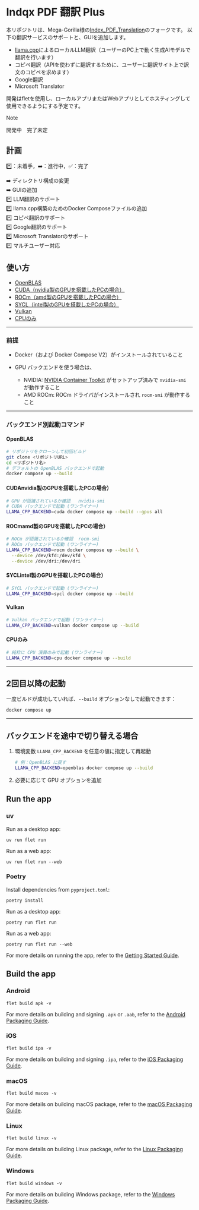 # Indqx PDF 翻訳 Plus

本リポジトリは、Mega-Gorilla様の[Index_PDF_Translation](https://github.com/Mega-Gorilla/Index_PDF_Translation)のフォークです。
以下の翻訳サービスのサポートと、GUIを追加します。
- [llama.cpp](https://github.com/ggerganov/llama.cpp)によるローカルLLM翻訳（ユーザーのPC上で動く生成AIモデルで翻訳を行います）
- コピペ翻訳（APIを使わずに翻訳するために、ユーザーに翻訳サイト上で訳文のコピペを求めます）
-  Google翻訳
-  Microsoft Translator

開発はfletを使用し、ローカルアプリまたはWebアプリとしてホスティングして使用できるようにする予定です。

> [!NOTE]
> 開発中　完了未定

## 計画
*️⃣：未着手，➡️：進行中，✅：完了

➡️ ディレクトリ構成の変更  
➡️ GUIの追加  
*️⃣ LLM翻訳のサポート  
*️⃣ llama.cpp構築のためのDocker Composeファイルの追加  
*️⃣ コピペ翻訳のサポート  
*️⃣ Google翻訳のサポート  
*️⃣ Microsoft Translatorのサポート  
*️⃣ マルチユーザー対応  

## 使い方

* [OpenBLAS](#openblas)
* [CUDA（nvidia製のGPUを搭載したPCの場合）](#cuda)
* [ROCm（amd製のGPUを搭載したPCの場合）](#rocm)
* [SYCL（intel製のGPUを搭載したPCの場合）](#sycl)
* [Vulkan](#vulkan)
* [CPUのみ](#cpuのみ)

---

### 前提

* Docker（および Docker Compose V2）がインストールされていること
* GPU バックエンドを使う場合は、

  * NVIDIA: [NVIDIA Container Toolkit](https://github.com/NVIDIA/nvidia-docker) がセットアップ済みで `nvidia-smi` が動作すること
  * AMD ROCm: ROCm ドライバがインストールされ `rocm-smi` が動作すること

---

### バックエンド別起動コマンド

#### OpenBLAS

```bash
# リポジトリをクローンして初回ビルド
git clone <リポジトリURL>
cd <リポジトリ名>
# デフォルトの OpenBLAS バックエンドで起動
docker compose up --build
```

#### CUDAnvidia製のGPUを搭載したPCの場合）

```bash
# GPU が認識されているか確認	nvidia-smi
# CUDA バックエンドで起動 (ワンライナー)
LLAMA_CPP_BACKEND=cuda docker compose up --build --gpus all
```

#### ROCmamd製のGPUを搭載したPCの場合）

```bash
# ROCm が認識されているか確認	rocm-smi
# ROCm バックエンドで起動 (ワンライナー)
LLAMA_CPP_BACKEND=rocm docker compose up --build \
  --device /dev/kfd:/dev/kfd \
  --device /dev/dri:/dev/dri
```

#### SYCLintel製のGPUを搭載したPCの場合）

```bash
# SYCL バックエンドで起動 (ワンライナー)
LLAMA_CPP_BACKEND=sycl docker compose up --build
```

#### Vulkan

```bash
# Vulkan バックエンドで起動 (ワンライナー)
LLAMA_CPP_BACKEND=vulkan docker compose up --build
```

#### CPUのみ

```bash
# 純粋に CPU 演算のみで起動 (ワンライナー)
LLAMA_CPP_BACKEND=cpu docker compose up --build
```

---

## 2回目以降の起動

一度ビルドが成功していれば、`--build` オプションなしで起動できます：

```bash
docker compose up
```

---

## バックエンドを途中で切り替える場合

1. 環境変数 `LLAMA_CPP_BACKEND` を任意の値に指定して再起動

   ```bash
   # 例：OpenBLAS に戻す
   LLAMA_CPP_BACKEND=openblas docker compose up --build
   ```

2. 必要に応じて GPU オプションを追加

## Run the app

### uv

Run as a desktop app:

```
uv run flet run
```

Run as a web app:

```
uv run flet run --web
```

### Poetry

Install dependencies from `pyproject.toml`:

```
poetry install
```

Run as a desktop app:

```
poetry run flet run
```

Run as a web app:

```
poetry run flet run --web
```

For more details on running the app, refer to the [Getting Started Guide](https://flet.dev/docs/getting-started/).

## Build the app

### Android

```
flet build apk -v
```

For more details on building and signing `.apk` or `.aab`, refer to the [Android Packaging Guide](https://flet.dev/docs/publish/android/).

### iOS

```
flet build ipa -v
```

For more details on building and signing `.ipa`, refer to the [iOS Packaging Guide](https://flet.dev/docs/publish/ios/).

### macOS

```
flet build macos -v
```

For more details on building macOS package, refer to the [macOS Packaging Guide](https://flet.dev/docs/publish/macos/).

### Linux

```
flet build linux -v
```

For more details on building Linux package, refer to the [Linux Packaging Guide](https://flet.dev/docs/publish/linux/).

### Windows

```
flet build windows -v
```

For more details on building Windows package, refer to the [Windows Packaging Guide](https://flet.dev/docs/publish/windows/).